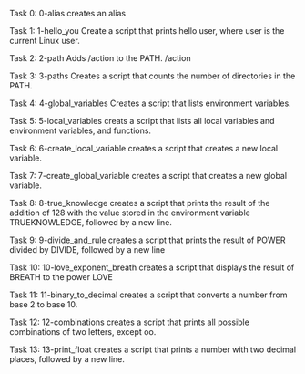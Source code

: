 Task 0: 0-alias creates an alias

Task 1: 1-hello_you Create a script that prints hello user, where user is the current Linux user.

Task 2: 2-path Adds /action to the PATH. /action

Task 3: 3-paths Creates a script that counts the number of directories in the PATH.

Task 4: 4-global_variables Creates a script that lists environment variables.

Task 5: 5-local_variables creats a script that lists all local variables and environment variables, and functions.

Task 6: 6-create_local_variable creates a script that creates a new local variable.

Task 7: 7-create_global_variable creates a script that creates a new global variable.

Task 8: 8-true_knowledge creates a script that prints the result of the addition of 128 with the value stored in the environment variable TRUEKNOWLEDGE, followed by a new line.

Task 9: 9-divide_and_rule creates a script that prints the result of POWER divided by DIVIDE, followed by a new line

Task 10: 10-love_exponent_breath creates a script that displays the result of BREATH to the power LOVE

Task 11: 11-binary_to_decimal creates a script that converts a number from base 2 to base 10.

Task 12: 12-combinations creates a script that prints all possible combinations of two letters, except oo.

Task 13: 13-print_float creates a script that prints a number with two decimal places, followed by a new line.
